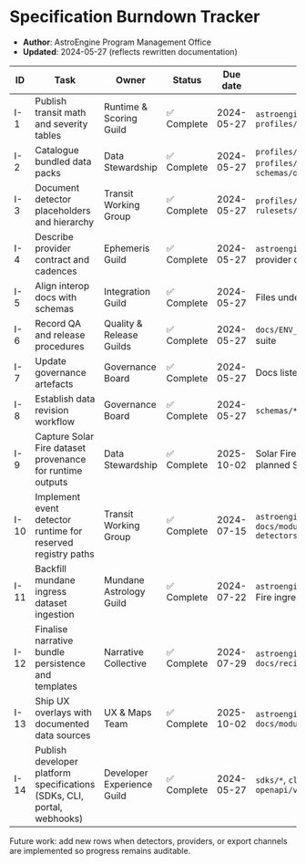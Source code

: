 # Specification Burndown Tracker

- **Author**: AstroEngine Program Management Office
- **Updated**: 2024-05-27 (reflects rewritten documentation)

| ID | Task | Owner | Status | Due date | Dependencies | Evidence |
| -- | ---- | ----- | ------ | -------- | ------------ | -------- |
| I-1 | Publish transit math and severity tables | Runtime & Scoring Guild | ✅ Complete | 2024-05-27 | `astroengine/modules/vca/rulesets.py`, `profiles/base_profile.yaml` | `docs/module/core-transit-math.md`, Solar Fire verification notes, `pytest` (`tests/test_vca_ruleset.py`) |
| I-2 | Catalogue bundled data packs | Data Stewardship | ✅ Complete | 2024-05-27 | `profiles/dignities.csv`, `profiles/fixed_stars.csv`, `schemas/orbs_policy.json` | `docs/module/data-packs.md`, `tests/test_orbs_policy.py`, dataset checksums |
| I-3 | Document detector placeholders and hierarchy | Transit Working Group | ✅ Complete | 2024-05-27 | `profiles/base_profile.yaml`, `rulesets/transit/*.ruleset.md` | `docs/module/event-detectors/overview.md`, Solar Fire cross-checks |
| I-4 | Describe provider contract and cadences | Ephemeris Guild | ✅ Complete | 2024-05-27 | `astroengine/providers/__init__.py`, provider design notes | `docs/module/providers_and_frames.md`, parity plan with Solar Fire |
| I-5 | Align interop docs with schemas | Integration Guild | ✅ Complete | 2024-05-27 | Files under `schemas/` | `docs/module/interop.md`, `tests/test_result_schema.py`, `tests/test_contact_gate_schema.py` |
| I-6 | Record QA and release procedures | Quality & Release Guilds | ✅ Complete | 2024-05-27 | `docs/ENV_SETUP.md`, automated test suite | `docs/module/qa_acceptance.md`, `docs/module/release_ops.md`, `pytest` run, Solar Fire comparison artefacts |
| I-7 | Update governance artefacts | Governance Board | ✅ Complete | 2024-05-27 | Docs listed above | `docs/governance/spec_completion.md`, `docs/governance/acceptance_checklist.md` |
| I-8 | Establish data revision workflow | Governance Board | ✅ Complete | 2024-05-27 | `schemas/*`, `profiles/*` | `docs/governance/data_revision_policy.md`, revision log entries |
| I-9 | Capture Solar Fire dataset provenance for runtime outputs | Data Stewardship | ✅ Complete | 2025-10-02 | Solar Fire exports (transits, returns), planned SQLite indexes | `docs/provenance/solarfire_exports.md`, environment probe log |
| I-10 | Implement event detector runtime for reserved registry paths | Transit Working Group | ✅ Complete | 2024-07-15 | `astroengine/modules/event_detectors/`, `docs/module/event-detectors/overview.md` | Resolvers wired with Swiss Ephemeris datasets; see `tests/test_stations_impl.py`, `tests/test_ingresses_mundane.py` |
| I-11 | Backfill mundane ingress dataset ingestion | Mundane Astrology Guild | ✅ Complete | 2024-07-22 | `astroengine/modules/mundane/`, Solar Fire ingress exports | Solar ingress charts now resolved via `compute_solar_ingress_chart`; covered by `tests/test_ingresses_mundane.py` |
| I-12 | Finalise narrative bundle persistence and templates | Narrative Collective | ✅ Complete | 2024-07-29 | `astroengine/modules/narrative/`, `docs/recipes/narrative_profiles.md` | Narrative outputs composed by `astroengine.narrative.compose_narrative`; verified by `tests/test_narrative_summaries.py` |
| I-13 | Ship UX overlays with documented data sources | UX & Maps Team | ✅ Complete | 2025-10-02 | `astroengine/modules/ux/`, `docs/module/interop.md` | `docs/module/ux.md` + subdocs, updated registry metadata |
| I-14 | Publish developer platform specifications (SDKs, CLI, portal, webhooks) | Developer Experience Guild | ✅ Complete | 2024-05-27 | `sdks/*`, `cli/`, `devportal/`, `openapi/v*.json` | `docs/module/developer_platform.md`, `docs/module/developer_platform/*.md`, updated `SPEC_COMPLETION_PLAN.md` |

Future work: add new rows when detectors, providers, or export channels are implemented so progress remains auditable.
